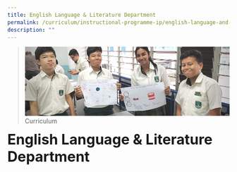```yaml
---
title: English Language & Literature Department
permalink: /curriculum/instructional-programme-ip/english-language-and-literature-department
description: ""
---
```

>![](/images/Curriculum/Curriculum.jpg)
>Curriculum

**<font size=6>English Language & Literature Department</font>**